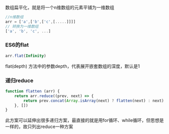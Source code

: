 数组扁平化，就是将一个n维数组的元素平铺为一维数组
```js
//n维数组
arr = ['a',['b',['c',[.....]]]]
// 转换为一维数组
['a', 'b', 'c', ...]
```

### ES6的flat
```js
arr.flat(Infinity)
```
flat(depth) 方法中的参数depth，代表展开嵌套数组的深度，默认是1

### 递归reduce
```js
function flatten (arr) {
    return arr.reduce((prev, next) => {
        return prev.concat(Array.isArray(next) ? flatten(next) : next)
    }, [])
}
```
此方案可以延伸出很多递归方案，最直接的就是用for循环、while循环，但思想是一样的，故只列出reduce一种方案